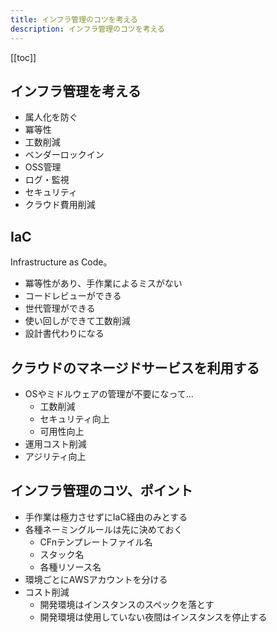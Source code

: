 ```yaml
---
title: インフラ管理のコツを考える
description: インフラ管理のコツを考える
---
```


[[toc]]

## インフラ管理を考える
* 属人化を防ぐ
* 冪等性
* 工数削減
* ベンダーロックイン
* OSS管理
* ログ・監視
* セキュリティ
* クラウド費用削減


## IaC
Infrastructure as Code。

* 冪等性があり、手作業によるミスがない
* コードレビューができる
* 世代管理ができる
* 使い回しができて工数削減
* 設計書代わりになる


## クラウドのマネージドサービスを利用する
* OSやミドルウェアの管理が不要になって…
    * 工数削減
    * セキュリティ向上
    * 可用性向上
* 運用コスト削減
* アジリティ向上


## インフラ管理のコツ、ポイント
* 手作業は極力させずにIaC経由のみとする
* 各種ネーミングルールは先に決めておく
    * CFnテンプレートファイル名
    * スタック名
    * 各種リソース名
* 環境ごとにAWSアカウントを分ける
* コスト削減
    * 開発環境はインスタンスのスペックを落とす
    * 開発環境は使用していない夜間はインスタンスを停止する
